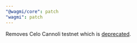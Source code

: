 ```yaml
---
"@wagmi/core": patch
"wagmi": patch
---
```


Removes Celo Cannoli testnet which is [deprecated](https://forum.celo.org/t/cannoli-testnet-deprecation-announcement/6796).
